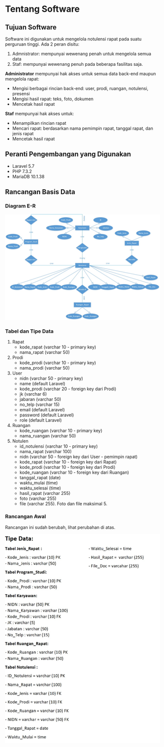 # Tentang Software

## Tujuan Software

Software ini digunakan untuk mengelola notulensi rapat pada suatu perguruan tinggi. Ada 2 peran disitu:

1. Admnistrator: mempunyai wewenang penah untuk mengelola semua data
2. Staf: mempunyai wewenang penuh pada beberapa fasilitas saja.

**Administrator** mempunyai hak akses untuk semua data back-end maupun mengelola rapat:

* Mengisi berbagai rincian back-end: user, prodi, ruangan, notulensi, presensi
* Mengisi hasil rapat: teks, foto, dokumen
* Mencetak hasil rapat

**Staf** mempunyai hak akses untuk:

* Menampilkan rincian rapat
* Mencari rapat: berdasarkan nama pemimpin rapat, tanggal rapat, dan jenis rapat
* Mencetak hasil rapat 

## Peranti Pengembangan yang Digunakan

* Laravel 5.7
* PHP 7.3.2
* MariaDB 10.1.38

## Rancangan Basis Data

### Diagram E-R

![ERD](images/erd.jpg)

### Tabel dan Tipe Data

1. Rapat
   - kode_rapat (varchar 10 - primary key)
   - nama_rapat (varchar 50)
2. Prodi
   - kode_prodi (varchar 10 - primary key)
   - nama_prodi (varchar 50)
3. User
   - nidn (varchar 50 - primary key)
   - name (default Laravel)
   - kode_prodi (varchar 20 - foreign key dari Prodi)
   - jk (varchar 6)
   - jabaran (varchar 50)
   - no_telp (varchar 15)
   - email (default Laravel)
   - password (default Laravel)
   - role (default Laravel)
4. Ruangan
   - kode_ruangan (varchar 10 - primary key)
   - nama_ruangan (varchar 50)
5. Notulen
   - id_notulensi (varchar 10 - primary key)
   - nama_rapat (varchar 100)
   - nidn (varchar 50 - foreign key dari User - pemimpin rapat)
   - kode_rapat (varchar 10 - foreign key dari Rapat)
   - kode_prodi (varchar 10 - foreign key dari Prodi)
   - kode_ruangan (varchar 10 - foreign key dari Ruangan)
   - tanggal_rapat (date)
   - waktu_mulai (time)
   - waktu_selesai (time)
   - hasil_rapat (varchar 255)
   - foto (varchar 255)
   - file (varchar 255). Foto dan file maksimal 5.

### Rancangan Awal

Rancangan ini sudah berubah, lihat perubahan di atas.

![Tipe Data](images/field-type.jpg)


